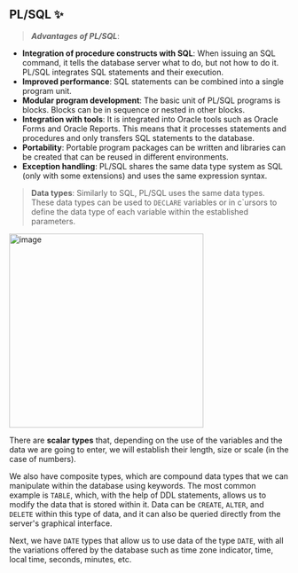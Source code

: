 ## PL/SQL ✨

 > ***Advantages of PL/SQL***:

- **Integration of procedure constructs with SQL**: When issuing an SQL command, it tells the database server what to do, but not how to do it. PL/SQL integrates SQL statements and their execution.
- **Improved performance**: SQL statements can be combined into a single program unit.
- **Modular program development**: The basic unit of PL/SQL programs is blocks. Blocks can be in sequence or nested in other blocks.
- **Integration with tools**: It is integrated into Oracle tools such as Oracle Forms and Oracle Reports. This means that it processes statements and procedures and only transfers SQL statements to the database.
- **Portability**: Portable program packages can be written and libraries can be created that can be reused in different environments.
- **Exception handling**: PL/SQL shares the same data type system as SQL (only with some extensions) and uses the same expression syntax.
> **Data types**:
Similarly to SQL, PL/SQL uses the same data types. These data types can be used to `DECLARE` variables or in c`ursors to define the data type of each variable within the established parameters.
<img width="350" alt="image" src="https://github.com/arelisuleima/SQL-and-PL-SQL/assets/72313215/2f4b9344-7885-4016-a6d0-6da9c3c1823a">

There are **scalar types** that, depending on the use of the variables and the data we are going to enter, we will establish their length, size or scale (in the case of numbers).

We also have composite types, which are compound data types that we can manipulate within the database using keywords. The most common example is `TABLE`, which, with the help of DDL statements, allows us to modify the data that is stored within it. Data can be `CREATE`, `ALTER`, and `DELETE` within this type of data, and it can also be queried directly from the server's graphical interface.

Next, we have `DATE` types that allow us to use data of the type `DATE`, with all the variations offered by the database such as time zone indicator, time, local time, seconds, minutes, etc.

